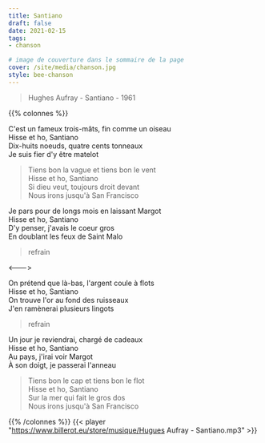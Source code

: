 ```yaml
---
title: Santiano
draft: false 
date: 2021-02-15 
tags: 
- chanson

# image de couverture dans le sommaire de la page
cover: /site/media/chanson.jpg
style: bee-chanson
---
```

> Hughes Aufray - Santiano - 1961
<!--more-->
{{% colonnes %}}

C'est un fameux trois-mâts, fin comme un oiseau  
Hisse et ho, Santiano  
Dix-huits noeuds, quatre cents tonneaux  
Je suis fier d'y être matelot

>Tiens bon la vague et tiens bon le vent  
Hisse et ho, Santiano  
Si dieu veut, toujours droit devant  
Nous irons jusqu'à San Francisco

Je pars pour de longs mois en laissant Margot  
Hisse et ho, Santiano  
D'y penser, j'avais le coeur gros  
En doublant les feux de Saint Malo

> refrain

<--->

On prétend que là-bas, l'argent coule à flots  
Hisse et ho, Santiano  
On trouve l'or au fond des ruisseaux  
J'en ramènerai plusieurs lingots

> refrain

Un jour je reviendrai, chargé de cadeaux  
Hisse et ho, Santiano  
Au pays, j'irai voir Margot  
À son doigt, je passerai l'anneau

>Tiens bon le cap et tiens bon le flot  
Hisse et ho, Santiano  
Sur la mer qui fait le gros dos  
Nous irons jusqu'à San Francisco

{{% /colonnes %}}
{{< player "https://www.billerot.eu/store/musique/Hugues Aufray - Santiano.mp3" >}}
